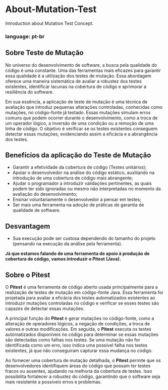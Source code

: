 # About-Mutation-Test
Introduction about Mutation Test Concept.

### language: pt-br

## Sobre Teste de Mutação

No universo do desenvolvimento de software, a busca pela qualidade do código é uma constante. Uma das ferramentas mais eficazes para garantir essa qualidade é a utilização dos testes de mutação. Essa abordagem oferece uma maneira sistemática de avaliar a robustez dos testes existentes, identificar lacunas na cobertura de código e aprimorar a resiliência do software.

Em sua essência, a aplicação de teste de mutação é uma técnica de avaliação que introduz pequenas alterações controladas, conhecidas como mutações, no código-fonte já testado. Essas mutações simulam erros comuns que podem ocorrer durante o desenvolvimento, como a troca de um operador lógico, a inversão de uma condição ou a remoção de uma linha de código. O objetivo é verificar se os testes existentes conseguem detectar essas mutações, evidenciando assim a eficácia e a abrangência dos testes.

## Benefícios da aplicação do Teste de Mutação

- Garantir a efetividade da cobertura de código (Testes unitários);
- Apoiar o desenvolvedor na análise do código estático, auxiliando na introdução de uma cobertura de código mais abrangente;
- Ajudar o programador a introduzir validações pertinentes, as quais podem ter sido ignoradas ou mesmo não interpretadas no momento da avaliação do desenvolvimento;
- Ensinar voluntariamente o desenvolvedor a pensar em testes;
- Ser mais uma ferramenta na adoção de práticas de garantia de qualidade de software.

## Desvantagem

- Sua execução pode ser custosa dependendo do tamanho do projeto (pensando na execução da análise pela ferramenta).

**Já que estamos falando de uma ferramenta de apoio à produção de cobertura de código, vamos introduzir o Pitest (Java).**

## Sobre o Pitest

O **Pitest** é uma ferramenta de código aberto usada principalmente para a realização de testes de mutação em código-fonte Java. Essa ferramenta foi projetada para avaliar a eficácia dos testes automatizados existentes ao introduzir mutações controladas no código e verificar se esses testes são capazes de detectar essas mutações.

A principal função do **Pitest** é gerar mutações no código-fonte, como a alteração de operadores lógicos, a negação de condições, a troca de valores e outras modificações. Em seguida, o **Pitest** executa os testes automatizados disponíveis no código para determinar se essas mutações são detectadas como falhas nos testes. Se uma mutação não for identificada como um erro, isso indica uma possível falha nos testes existentes, já que não conseguiram capturar essa mudança no código.

Ao fornecer uma cobertura de mutação detalhada, o **Pitest** permite que os desenvolvedores identifiquem áreas do código que possam ter testes fracos ou ausentes, ajudando na melhoria da cobertura de testes. Isso possibilita fortalecer a robustez do código, garantindo que o software seja mais resistente a possíveis erros e problemas.
